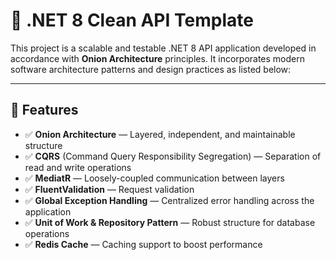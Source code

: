 # 🧅 .NET 8 Clean API Template

This project is a scalable and testable .NET 8 API application developed in accordance with **Onion Architecture** principles. It incorporates modern software architecture patterns and design practices as listed below:

---

## 🚀 Features

- ✅ **Onion Architecture** — Layered, independent, and maintainable structure  
- ✅ **CQRS** (Command Query Responsibility Segregation) — Separation of read and write operations  
- ✅ **MediatR** — Loosely-coupled communication between layers  
- ✅ **FluentValidation** — Request validation  
- ✅ **Global Exception Handling** — Centralized error handling across the application  
- ✅ **Unit of Work & Repository Pattern** — Robust structure for database operations  
- ✅ **Redis Cache** — Caching support to boost performance
